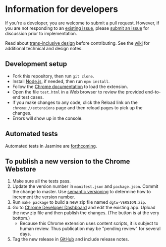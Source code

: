# Information for developers

If you're a developer, you are welcome to submit a pull request. However, if you are not responding to an [existing issue](https://github.com/ProfJanetDavis/degender-the-web/issues), please [submit an issue](https://github.com/ProfJanetDavis/degender-the-web/issues/new) for discussion prior to implementation.

Read about [trans-inclusive design](https://alistapart.com/article/trans-inclusive-design) before contributing.
See the [wiki](https://github.com/ProfJanetDavis/degender-the-web/wiki) for additional technical and design notes.

## Development setup

-   Fork this repository, then run `git clone`.
-   Install [Node.js](https://nodejs.org/en/download/), if needed, then run `npm install`.
-   Follow the [Chrome documentation](https://developer.chrome.com/extensions/getstarted#unpacked) to load the extension.
-   Open the file `test.html` in a Web browser to review the provided end-to-end test cases.
-   If you make changes to any code, click the Reload link on the `chrome://extensions` page and then reload pages to pick up the changes.
-   Errors will show up in the console.

## Automated tests

Automated tests in Jasmine are [forthcoming](https://github.com/janetlndavis/degender-the-web/issues/2).

## To publish a new version to the Chrome Webstore

1. Make sure all the tests pass.
1. Update the version number in `manifest.json` and `package.json`. Commit the change to master.
   Use [semantic versioning](http://semver.org/) to determine how to increment the version number.
1. Run `make package` to build a new zip file named `dgtw-VERSION.zip`.
1. Go to [Chrome Developer Dashboard](https://chrome.google.com/webstore/developer/dashboard) and edit the existing app. Upload the new zip file and then publish the changes. (The button is at the very bottom.)
    - Because this Chrome extension uses content scripts, it is subject to human review. Thus publication may be "pending review" for several days.
1. Tag the new release in [GitHub](https://github.com/glam-lab/degender-the-web/releases) and include release notes.
